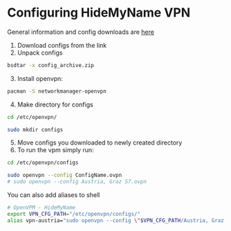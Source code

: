 # Configuring HideMyName VPN

General information and config downloads are [here](https://hidxxy.name/faq/vpn/vpn-installation-and-configuration/third-party-applications/openvpn-for-linux/)

1. Download configs from the link
2. Unpack configs

```bash
bsdtar -x config_archive.zip
```

3. Install openvpn:

```bash
pacman -S networkmanager-openvpn
```

4. Make directory for configs

```bash
cd /etc/openvpn/

sudo mkdir configs
```

5. Move configs you downloaded to newly created directory
6. To run the vpm simply run:

```bash
cd /etc/openvpn/configs

sudo openvpn --config ConfigName.ovpn
# sudo openvpn --config Austria, Graz S7.ovpn
```

You can also add aliases to shell

```bash
# OpenVPM - HideMyName
export VPN_CFG_PATH="/etc/openvpn/configs/"
alias vpn-austria="sudo openvpn --config \"$VPN_CFG_PATH/Austria, Graz S7.ovpn\""
```
